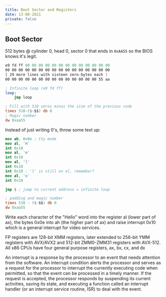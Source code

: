 ```yaml
---
title: Boot Sector and Registers
date: 13-08-2021
private: false
---
```


## Boot Sector
512 bytes @ cylinder 0, head 0, sector 0 that ends in `0xAA55` so the BIOS knows it's legit.

```nasm
e9 fd ff 00 00 00 00 00 00 00 00 00 00 00 00 00
00 00 00 00 00 00 00 00 00 00 00 00 00 00 00 00
[ 29 more lines with sixteen zero-bytes each ]
00 00 00 00 00 00 00 00 00 00 00 00 00 00 55 aa
```

```nasm
; Infinite loop (e9 fd ff)
loop:
    jmp loop 

; Fill with 510 zeros minus the size of the previous code
times 510-($-$$) db 0
; Magic number
dw 0xaa55 
```

Instead of just writing 0's, throw some text up:

```nasm
mov ah, 0x0e ; tty mode
mov al, 'H'
int 0x10
mov al, 'e'
int 0x10
mov al, 'l'
int 0x10
int 0x10 ; 'l' is still on al, remember?
mov al, 'o'
int 0x10

jmp $ ; jump to current address = infinite loop

; padding and magic number
times 510 - ($-$$) db 0
dw 0xaa55 
```

Write each character of the "Hello" word into the register al (lower part of ax), the bytes 0x0e into ah (the higher part of ax) and raise interrupt 0x10 which is a general interrupt for video services.

FP registers are 128-bit XMM registers, later extended to 256-bit YMM registers with AVX/AVX2 and 512-bit ZMM0-ZMM31 registers with AVX-512.
All x86 CPUs have four general purpose registers, ax, bx, cx, and dx

An interrupt is a response by the processor to an event that needs attention from the software. An interrupt condition alerts the processor and serves as a request for the processor to interrupt the currently executing code when permitted, so that the event can be processed in a timely manner. If the request is accepted, the processor responds by suspending its current activities, saving its state, and executing a function called an interrupt handler (or an interrupt service routine, ISR) to deal with the event.
